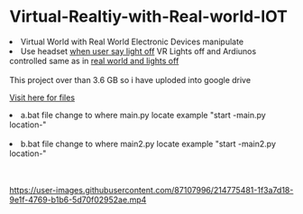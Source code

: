 # Virtual-Realtiy-with-Real-world-IOT

<li>Virtual World with Real World Electronic Devices manipulate</li>

<li>Use headset <u>when user say light off</u> VR Lights off and Ardiunos controlled same as in <u> real world and lights off</u></li><br>
This project over than 3.6 GB so i have uploded into google drive 

<br>

<a href="https://drive.google.com/drive/folders/1gCyDzG0gnV8oXJJ6I4pnwzAONKNMf7Jh?usp=sharing">Visit here for files</a>

<li>a.bat file change to where main.py locate example "start -main.py location-"</li><br>

<li>b.bat file change to where main2.py locate example "start -main2.py location-"</li> <br> <br>


https://user-images.githubusercontent.com/87107996/214775481-1f3a7d18-9e1f-4769-b1b6-5d70f02952ae.mp4

